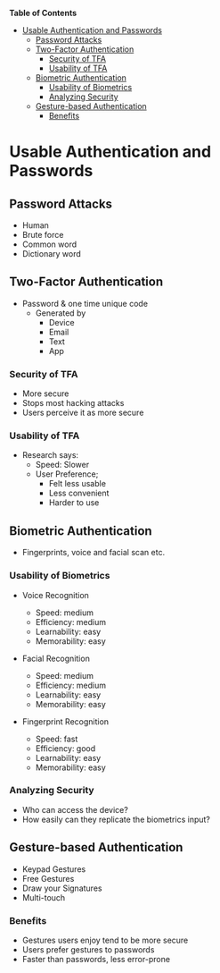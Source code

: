 <!-- START doctoc generated TOC please keep comment here to allow auto update -->
<!-- DON'T EDIT THIS SECTION, INSTEAD RE-RUN doctoc TO UPDATE -->
**Table of Contents**

- [Usable Authentication and Passwords](#usable-authentication-and-passwords)
  - [Password Attacks](#password-attacks)
  - [Two-Factor Authentication](#two-factor-authentication)
    - [Security of TFA](#security-of-tfa)
    - [Usability of TFA](#usability-of-tfa)
  - [Biometric Authentication](#biometric-authentication)
    - [Usability of Biometrics](#usability-of-biometrics)
    - [Analyzing Security](#analyzing-security)
  - [Gesture-based Authentication](#gesture-based-authentication)
    - [Benefits](#benefits)

<!-- END doctoc generated TOC please keep comment here to allow auto update -->

# Usable Authentication and Passwords

## Password Attacks

- Human
- Brute force
- Common word
- Dictionary word

## Two-Factor Authentication

- Password & one time unique code
  + Generated by
    - Device
    - Email
    - Text
    - App

### Security of TFA

- More secure
- Stops most hacking attacks
- Users perceive it as more secure

### Usability of TFA

- Research says:
  + Speed: Slower
  + User Preference;
    - Felt less usable
    - Less convenient
    - Harder to use

## Biometric Authentication

- Fingerprints, voice and facial scan etc.

### Usability of Biometrics

- Voice Recognition
  + Speed: medium
  + Efficiency: medium
  + Learnability: easy
  + Memorability: easy

- Facial Recognition
  + Speed: medium
  + Efficiency: medium
  + Learnability: easy
  + Memorability: easy

- Fingerprint Recognition
  + Speed: fast
  + Efficiency: good
  + Learnability: easy
  + Memorability: easy

### Analyzing Security

- Who can access the device?
- How easily can they replicate the biometrics input?

## Gesture-based Authentication

- Keypad Gestures
- Free Gestures
- Draw your Signatures
- Multi-touch

### Benefits

- Gestures users enjoy tend to be more secure
- Users prefer gestures to passwords
- Faster than passwords, less error-prone
